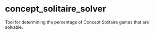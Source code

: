 # concept_solitaire_solver
Tool for determining the percentage of Concept Solitaire games that are solvable.
